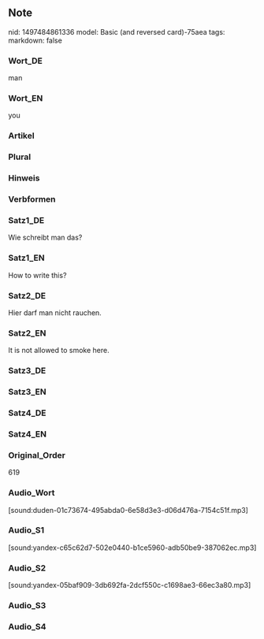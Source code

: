 ## Note
nid: 1497484861336
model: Basic (and reversed card)-75aea
tags: 
markdown: false

### Wort_DE
man

### Wort_EN
you

### Artikel


### Plural


### Hinweis


### Verbformen


### Satz1_DE
Wie schreibt man das?

### Satz1_EN
How to write this?

### Satz2_DE
Hier darf man nicht rauchen.

### Satz2_EN
It is not allowed to smoke here.

### Satz3_DE


### Satz3_EN


### Satz4_DE


### Satz4_EN


### Original_Order
619

### Audio_Wort
[sound:duden-01c73674-495abda0-6e58d3e3-d06d476a-7154c51f.mp3]

### Audio_S1
[sound:yandex-c65c62d7-502e0440-b1ce5960-adb50be9-387062ec.mp3]

### Audio_S2
[sound:yandex-05baf909-3db692fa-2dcf550c-c1698ae3-66ec3a80.mp3]

### Audio_S3


### Audio_S4

